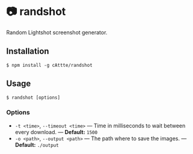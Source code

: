 # 📷 randshot

Random Lightshot screenshot generator.

## Installation

    $ npm install -g cAttte/randshot

## Usage

    $ randshot [options]

### Options

-   `-t <time>`, `--timeout <time>` — Time in milliseconds to wait between every download. — **Default:** `1500`
-   `-o <path>`, `--output <path>` — The path where to save the images. — **Default:** `./output`
